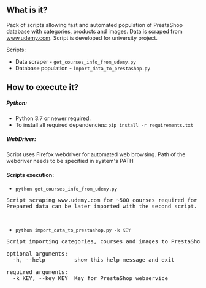 ## What is it?
Pack of scripts allowing fast and automated population of PrestaShop database with categories, products and images.
Data is scraped from www.udemy.com. Script is developed for university project.

Scripts:
* Data scraper - `get_courses_info_from_udemy.py`
* Database population - `import_data_to_prestashop.py`

## How to execute it?

##### Python:
* Python 3.7 or newer required. 
* To install all required dependencies: `pip install -r requirements.txt`

##### WebDriver:
Script uses Firefox webdriver for automated web browsing. Path of the webdriver needs to be specified in system's PATH

#### Scripts execution:

* `python get_courses_info_from_udemy.py`
<pre>
Script scraping www.udemy.com for ~500 courses required for University Project. 
Prepared data can be later imported with the second script.
</pre>

<br />

* `python import_data_to_prestashop.py -k KEY`
<pre>
Script importing categories, courses and images to PrestaShop

optional arguments:
  -h, --help         show this help message and exit
  
required arguments:
  -k KEY, --key KEY  Key for PrestaShop webservice
</pre>